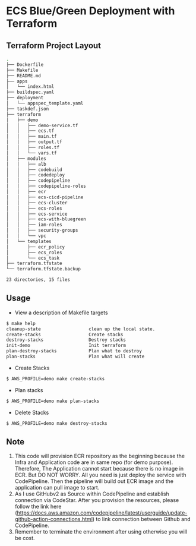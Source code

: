 # ECS Blue/Green Deployment with Terraform

## Terraform Project Layout

```sh
.
├── Dockerfile
├── Makefile
├── README.md
├── apps
│   └── index.html
├── buildspec.yaml
├── deployment
│   └── appspec_template.yaml
├── taskdef.json
├── terraform
│   ├── demo
│   │   ├── demo-service.tf
│   │   ├── ecs.tf
│   │   ├── main.tf
│   │   ├── output.tf
│   │   ├── roles.tf
│   │   └── vars.tf
│   ├── modules
│   │   ├── alb
│   │   ├── codebuild
│   │   ├── codedeploy
│   │   ├── codepipeline
│   │   ├── codepipeline-roles
│   │   ├── ecr
│   │   ├── ecs-cicd-pipeline
│   │   ├── ecs-cluster
│   │   ├── ecs-roles
│   │   ├── ecs-service
│   │   ├── ecs-with-bluegreen
│   │   ├── iam-roles
│   │   ├── security-groups
│   │   └── vpc
│   └── templates
│       ├── ecr_policy
│       ├── ecs_roles
│       └── ecs_task
├── terraform.tfstate
└── terraform.tfstate.backup

23 directories, 15 files
```

## Usage

* View a description of Makefile targets

```sh
$ make help
cleanup-state                  clean up the local state.
create-stacks                  Create stacks
destroy-stacks                 Destroy stacks
init-demo                      Init terraform
plan-destroy-stacks            Plan what to destroy
plan-stacks                    Plan what will create
```

* Create Stacks
```sh
$ AWS_PROFILE=demo make create-stacks
```

* Plan stacks

```sh
$ AWS_PROFILE=demo make plan-stacks 
```

* Delete Stacks

```sh
$ AWS_PROFILE=demo make destroy-stacks 
```

## Note

1. This code will provision ECR repository as the beginning because the Infra and Application code are in same repo (for demo purpose).
Therefore, The Application cannot start because there is no image in ECR. But DO NOT WORRY. All you need is just deploy the service with CodePipeline. Then
the pipeline will build out ECR image and the application can pull image to start.
2. As I use GitHubv2 as Source within CodePipeline and establish connection via CodeStar. After you provision the resources, please follow the link
here (https://docs.aws.amazon.com/codepipeline/latest/userguide/update-github-action-connections.html) to link connection between Github and CodePipeline.
3. Remember to terminate the environment after using otherwise you will be cost.
